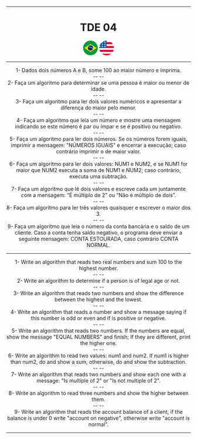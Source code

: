 
---
<div align="center">

# TDE 04
<a href="#port"><img height="40px" src="images\brasil.png"></a>
<a href="#eng"><img height="40px" src="images/eua.png"></a>

---
<div id="port" align="center">

1- Dados dois números A e B, some 100 ao maior número e imprima. <br>
-- -- <br>
2- Faça um algoritmo para determinar se uma pessoa é maior ou menor de idade. <br>
-- -- <br>
3- Faça um algoritmo para ler dois valores numéricos e apresentar a diferença do maior pelo menor. <br>
-- -- <br>
4- Faça um algoritmo que leia um número e mostre uma mensagem indicando se este número é par ou ímpar e se é positivo ou negativo. <br>
-- -- <br>
5- Faça um algoritmo para ler dois números. Se os números forem iguais, imprimir a mensagem: "NÚMEROS IGUAIS" e encerrar a execução; caso contrário imprimir o de maior valor. <br>
-- -- <br>
6- Faça um algoritmo para ler dois valores: NUM1 e NUM2, e se NUM1 for maior que NUM2 executa a soma de NUM1 e NUM2; caso contrário, executa uma subtração. <br>
-- -- <br>
7- Faça um algoritmo que lê dois valores e escreve cada um juntamente com a mensagem: “É múltiplo de 2” ou “Não é múltiplo de dois”. <br>
-- -- <br>
8- Faça um algoritmo para ler três valores quaisquer e escrever o maior dos 3. <br>
-- -- <br>
9- Faça um algoritmo que leia o número da conta bancária e o saldo de um cliente. Caso a conta tenha saldo negativo, o programa deve enviar a seguinte mensagem: CONTA ESTOURADA, caso contrário CONTA NORMAL. <br>

---
</div>
<div id="eng" align="center">

1- Write an algorithm that reads two real numbers and sum 100 to the highest number.<br>
-- -- <br>
2- Write an algorithm to determine if a person is of legal age or not. <br>
-- -- <br>
3- Write an algorithm that reads two numbers and show the difference between the highest and the lowest. <br>
-- -- <br>
4- Write an algorithm that reads a number and show a message saying if this number is odd or even and if is positive or negative. <br>
-- -- <br>
5- Write an algorithm that reads two numbers. If the numbers are equal, show the message "EQUAL NUMBERS" and finish; If they are different, print the higher one. <br>
-- -- <br>
6- Write an algorithm to read two values: num1 and num2. If num1 is higher than num2, do and show a sum, otherwise, do and show the subtraction. <br>
-- -- <br>
7- Write an algorithm that reads two numbers and show each one with a message: "Is multiple of 2" or "Is not multiple of 2". <br>
-- -- <br>
8- Write an algorithm to read three numbers and show the higher between them. <br>
-- -- <br>
9- Write an algorithm that reads the account balance of a client, if the balance is under 0 write "account on negative", otherwise write "account is normal". <br>

---
</div>
